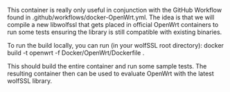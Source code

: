 This container is really only useful in conjunction with the GitHub Workflow
found in .github/workflows/docker-OpenWrt.yml. The idea is that we will
compile a new libwolfssl that gets placed in official OpenWrt containers to
run some tests ensuring the library is still compatible with existing
binaries.

To run the build locally, you can run (in your wolfSSL root directory):
docker build -t openwrt -f Docker/OpenWrt/Dockerfile .

This should build the entire container and run some sample tests. The resulting
container then can be used to evaluate OpenWrt with the latest wolfSSL library.
